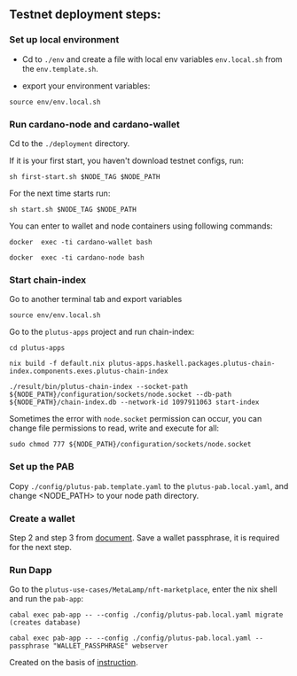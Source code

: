 ## Testnet deployment steps:

### Set up local environment

- Cd to `./env` and create a file with local env variables `env.local.sh` from the `env.template.sh`.

- export your environment variables:

```
source env/env.local.sh
```

### Run cardano-node and cardano-wallet

Cd to the `./deployment` directory.

If it is your first start, you haven't download testnet configs, run: 

```
sh first-start.sh $NODE_TAG $NODE_PATH
```

For the next time starts run:

```
sh start.sh $NODE_TAG $NODE_PATH
```

You can enter to wallet and node containers using following commands:

```
docker  exec -ti cardano-wallet bash

docker  exec -ti cardano-node bash
```

### Start chain-index

Go to another terminal tab and export variables

```
source env/env.local.sh
```

Go to the `plutus-apps` project and run chain-index:

```
cd plutus-apps

nix build -f default.nix plutus-apps.haskell.packages.plutus-chain-index.components.exes.plutus-chain-index

./result/bin/plutus-chain-index --socket-path ${NODE_PATH}/configuration/sockets/node.socket --db-path ${NODE_PATH}/chain-index.db --network-id 1097911063 start-index
```

Sometimes the error with `node.socket` permission can occur, you can change file permissions to read, write and execute for all:

```
sudo chmod 777 ${NODE_PATH}/configuration/sockets/node.socket
```

### Set up the PAB

Copy `./config/plutus-pab.template.yaml` to the `plutus-pab.local.yaml`, and change <NODE_PATH> to your node path directory.

### Create a wallet

Step 2 and step 3 from [document](https://gist.github.com/mikekeke/883d56c38e0237444ac98ae5257e174f).
Save a wallet passphrase, it is required for the next step.

### Run Dapp

Go to the `plutus-use-cases/MetaLamp/nft-marketplace`, enter the nix shell and run the `pab-app`:

```
cabal exec pab-app -- --config ./config/plutus-pab.local.yaml migrate (creates database)  

cabal exec pab-app -- --config ./config/plutus-pab.local.yaml --passphrase "WALLET_PASSPHRASE" webserver  
```

Created on the basis of [instruction](https://gist.github.com/mikekeke/883d56c38e0237444ac98ae5257e174f).
